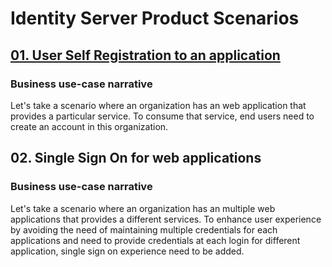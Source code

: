 # Identity Server Product Scenarios

## [01. User Self Registration to an application](product-scenarios/1-user-self-registration-to-an-application/README.md)

### Business use-case narrative

Let's take a scenario where an organization has an web application that provides a particular service. To consume that service, end users need to create an account in this organization.

## 02. Single Sign On for web applications

### Business use-case narrative

Let's take a scenario where an organization has an multiple web applications that provides a different services. To 
enhance user experience by avoiding the need of maintaining multiple credentials for each applications and need to 
provide credentials at each login for different application, single sign on experience need to be added.



